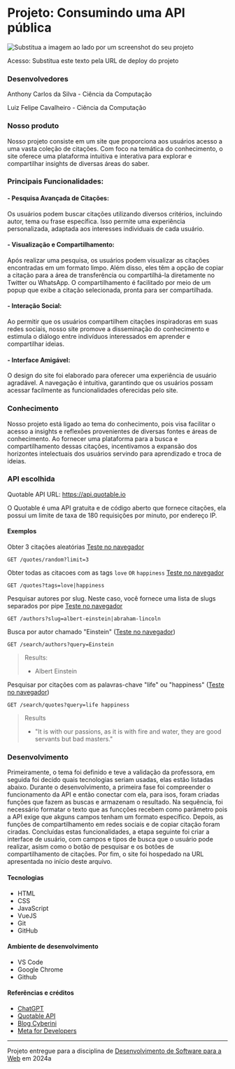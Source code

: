 # Projeto: Consumindo uma API pública

![Substitua a imagem ao lado por um screenshot do seu projeto](https://mdswanson.com/static/chops-ux-step-4.png "Screenshot do projeto")


Acesso: Substitua este texto pela URL de deploy do projeto


### Desenvolvedores

Anthony Carlos da Silva  - Ciência da Computação

Luiz Felipe Cavalheiro   - Ciência da Computação


### Nosso produto

Nosso projeto consiste em um site que proporciona aos usuários acesso a uma vasta coleção de citações. Com foco na temática do conhecimento, o site oferece uma plataforma intuitiva e interativa para explorar e compartilhar insights de diversas áreas do saber.

### Principais Funcionalidades:

#### - Pesquisa Avançada de Citações: 
Os usuários podem buscar citações utilizando diversos critérios, incluindo autor, tema ou frase específica. Isso permite uma experiência personalizada, adaptada aos interesses individuais de cada usuário.

#### - Visualização e Compartilhamento: 
Após realizar uma pesquisa, os usuários podem visualizar as citações encontradas em um formato limpo. Além disso, eles têm a opção de copiar a citação para a área de transferência ou compartilhá-la diretamente no Twitter ou WhatsApp. O compartilhamento é facilitado por meio de um popup que exibe a citação selecionada, pronta para ser compartilhada.

#### - Interação Social: 
Ao permitir que os usuários compartilhem citações inspiradoras em suas redes sociais, nosso site promove a disseminação do conhecimento e estimula o diálogo entre indivíduos interessados em aprender e compartilhar ideias.

#### - Interface Amigável: 
O design do site foi elaborado para oferecer uma experiência de usuário agradável. A navegação é intuitiva, garantindo que os usuários possam acessar facilmente as funcionalidades oferecidas pelo site.


### Conhecimento
Nosso projeto está ligado ao tema do conhecimento, pois visa facilitar o acesso a insights e reflexões provenientes de diversas fontes e áreas de conhecimento. Ao fornecer uma plataforma para a busca e compartilhamento dessas citações, incentivamos a expansão dos horizontes intelectuais dos usuários servindo para aprendizado e troca de ideias.

### API escolhida

Quotable API
URL: https://api.quotable.io

O Quotable é uma API gratuita e de código aberto que fornece citações, ela possui um limite de taxa de 180 requisições por minuto, por endereço IP.

#### Exemplos


Obter 3 citações aleatórias [Teste no navegador](https://api.quotable.io/quotes/random?limit=3)

```HTTP
GET /quotes/random?limit=3
```


Obter todas as citacoes com as tags `love` `OR` `happiness` [Teste no navegador](https://api.quotable.io/quotes?tags=love|happiness)

```HTTP
GET /quotes?tags=love|happiness
```


Pesquisar autores por slug. Neste caso, você fornece uma lista de slugs separados por pipe [Teste no navegador](https://api.quotable.io/authors?slug=albert-einstein|abraham-lincoln)

```HTTP
GET /authors?slug=albert-einstein|abraham-lincoln
```


Busca por autor chamado "Einstein" ([Teste no navegador](https://api.quotable.io/search/authors?query=einstein))

```HTTP
GET /search/authors?query=Einstein
```

> Results:
>
> - Albert Einstein


Pesquisar por citações com as palavras-chave "life" ou "happiness" ([Teste no navegador](https://api.quotable.io/search/quotes?query=life+happiness))

```HTTP
GET /search/quotes?query=life happiness
```

> Results
>
> - "It is with our passions, as it is with fire and water, they are good servants but bad masters."

### Desenvolvimento

Primeiramente, o tema foi definido e teve a validação da professora, em seguida foi decido quais tecnologias seriam usadas, elas estão listadas abaixo. Durante o desenvolvimento, a primeira fase foi compreender o funcionamento da API e então conectar com ela, para isos, foram criadas funções que fazem as buscas e armazenam o resultado. Na sequência, foi necessário formatar o texto que as funcções recebem como parâmetro pois a API exige que akguns campos tenham um formato específico. Depois, as funções de compartilhamento em redes sociais e de copiar citação foram ciradas. Concluídas estas funcionalidades, a etapa seguinte foi criar a interface de usuário, com campos e tipos de busca que o usuário pode realizar, asism como o botão de pesquisar e os botões de compartilhamento de citações. Por fim, o site foi hospedado na URL apresentada no início deste arquivo. 


#### Tecnologias

- HTML
- CSS
- JavaScript
- VueJS
- Git
- GitHub

#### Ambiente de desenvolvimento

- VS Code
- Google Chrome
- Github

#### Referências e créditos

- [ChatGPT](https://www.openai.com/chatgpt/)
- [Quotable API](https://api.quotable.io/)
- [Blog Cyberini](https://www.blogcyberini.com)
- [Meta for Developers](https://developers.facebook.com/)



---
Projeto entregue para a disciplina de [Desenvolvimento de Software para a Web](http://github.com/andreainfufsm/elc1090-2024a) em 2024a
